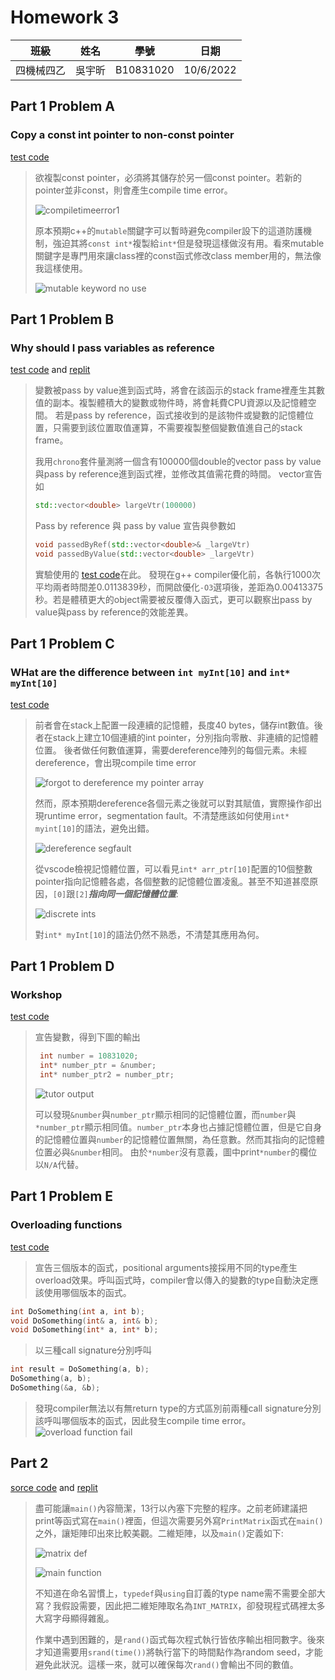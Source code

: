 # Homework 3
 |  班級   | 姓名 |  學號   |   日期   |
 |   :---: | :---:|  :---:  |:---: |
 |四機械四乙|吳宇昕|B10831020|10/6/2022|

## __Part 1 Problem A__
### Copy a const int pointer to non-const pointer 
[test code](CODE/Part1/HW3A.cpp)
> 欲複製const pointer，必須將其儲存於另一個const pointer。若新的pointer並非const，則會產生compile time error。
>
> ![compiletimeerror1](IMG/Part1/3A-0.png)
>
> 原本預期c++的```mutable```關鍵字可以暫時避免compiler設下的這道防護機制，強迫其將```const int*```複製給```int*```但是發現這樣做沒有用。看來mutable關鍵字是專門用來讓class裡的const函式修改class member用的，無法像我這樣使用。
> 
> ![mutable keyword no use](IMG/Part1/3A-2.png)

## __Part 1 Problem B__
### Why should I pass variables as reference
[test code](CODE/Part1/HW3B.cpp) and [replit](https://replit.com/join/wogevlomwv-b10831020)
> 變數被pass by value進到函式時，將會在該函示的stack frame裡產生其數值的副本。複製體積大的變數或物件時，將會耗費CPU資源以及記憶體空間。
> 若是pass by reference，函式接收到的是該物件或變數的記憶體位置，只需要到該位置取值運算，不需要複製整個變數值進自己的stack frame。
>
> 我用```chrono```套件量測將一個含有100000個double的vector pass by value與pass by reference進到函式裡，並修改其值需花費的時間。
> vector宣告如
> ```c++
> std::vector<double> largeVtr(100000)
> ```
>
> Pass by reference 與 pass by value 宣告與參數如
> ```c++
> void passedByRef(std::vector<double>& _largeVtr)
> void passedByValue(std::vector<double> _largeVtr)
> ```
>
> 實驗使用的 [test code](CODE/Part1/HW3B.cpp)在此。
> 發現在g++ compiler優化前，各執行1000次平均兩者時間差0.0113839秒，而開啟優化```-O3```選項後，差距為0.00413375秒。若是體積更大的object需要被反覆傳入函式，更可以觀察出pass by value與pass by reference的效能差異。

## __Part 1 Problem C__
### WHat are the difference between ```int myInt[10]``` and ```int* myInt[10]```
[test code](CODE/Part1/HW3C.cpp)
> 前者會在stack上配置一段連續的記憶體，長度40 bytes，儲存int數值。後者在stack上建立10個連續的int pointer，分別指向零散、非連續的記憶體位置。
> 後者做任何數值運算，需要dereference陣列的每個元素。未經dereference，會出現compile time error
> 
> ![forgot to dereference my pointer array](IMG/Part1/3C-0.png)
> 
> 然而，原本預期dereference各個元素之後就可以對其賦值，實際操作卻出現runtime error，segmentation fault。不清楚應該如何使用```int* myint[10]```的語法，避免出錯。
> 
> ![dereference segfault](IMG/Part1/3C-3.png)
> 
> 從vscode檢視記憶體位置，可以看見```int* arr_ptr[10]```配置的10個整數pointer指向記憶體各處，各個整數的記憶體位置凌亂。甚至不知道甚麼原因，```[0]```跟```[2]```***指向同一個記憶體位置***:
> 
> ![discrete ints](IMG/Part1/3C-2.png)
> 
> 對```int* myInt[10]```的語法仍然不熟悉，不清楚其應用為何。


## __Part 1 Problem D__
### Workshop
[test code](CODE/Part1/HW3D.cpp)
> 宣告變數，得到下圖的輸出
> ```c++
>  int number = 10831020;
>  int* number_ptr = &number;
>  int* number_ptr2 = number_ptr;
> ```
> 
> ![tutor output](IMG/Part1/int_intptr_intref.png)
> 
> 可以發現```&number```與```number_ptr```顯示相同的記憶體位置，而```number```與```*number_ptr```顯示相同值。```number_ptr```本身也占據記憶體位置，但是它自身的記憶體位置與```number```的記憶體位置無關，為任意數。然而其指向的記憶體位置必與```&number```相同。
> 由於```*number```沒有意義，圖中print```*number```的欄位以```N/A```代替。

## __Part 1 Problem E__
### Overloading functions
[test code](CODE/Part1/HW3E.cpp)
> 宣告三個版本的函式，positional arguments接採用不同的type產生overload效果。呼叫函式時，compiler會以傳入的變數的type自動決定應該使用哪個版本的函式。
```c++
int DoSomething(int a, int b);
void DoSomething(int& a, int& b);
void DoSomething(int* a, int* b);
```
> 以三種call signature分別呼叫
```c++
int result = DoSomething(a, b);
DoSomething(a, b);
DoSomething(&a, &b);
```
> 發現compiler無法以有無return type的方式區別前兩種call signature分別該呼叫哪個版本的函式，因此發生compile time error。
> ![overload function fail](IMG/Part1/3E-0.png)

## __Part 2__
 [sorce code](CODE/Part2/HW3P2.cpp) and [replit](https://replit.com/join/ntaqjzlkdi-b10831020)
 > 盡可能讓```main()```內容簡潔，13行以內塞下完整的程序。之前老師建議把print等函式寫在```main()```裡面，但這次需要另外寫```PrintMatrix```函式在```main()```之外，讓矩陣印出來比較美觀。二維矩陣，以及```main()```定義如下:
 >
 > ![matrix def](IMG/Part2//matrix%20def.png)
 >
 > ![main function](IMG/part2/main.png)
 > 
 > 不知道在命名習慣上，```typedef```與```using```自訂義的type name需不需要全部大寫？我假設需要，因此把二維矩陣取名為```INT_MATRIX```，卻發現程式碼裡太多大寫字母顯得雜亂。
 >
 > 作業中遇到困難的，是```rand()```函式每次程式執行皆依序輸出相同數字。後來才知道需要用```srand(time())```將執行當下的時間點作為random seed，才能避免此狀況。這樣一來，就可以確保每次```rand()```會輸出不同的數值。